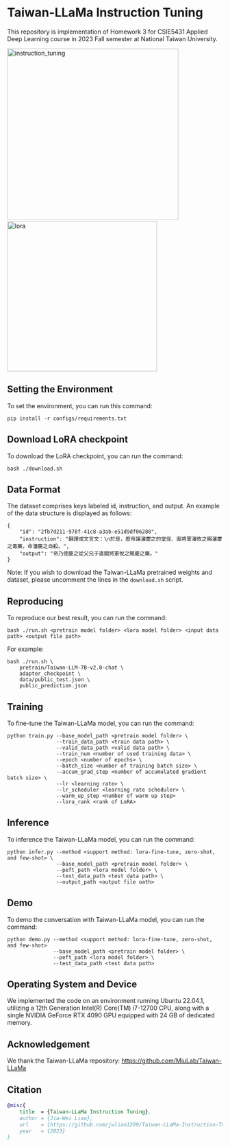 # Taiwan-LLaMa Instruction Tuning

This repository is implementation of Homework 3 for CSIE5431 Applied Deep Learning course in 2023 Fall semester at National Taiwan University.

<img width="400" alt="instruction_tuning" src="https://github.com/jwliao1209/Taiwan-LLaMa-Instruction-Tuning/assets/55970911/68bba37f-8695-4335-b296-960f9e753cd9">
&emsp;
<img width="350" alt="lora" src="https://github.com/jwliao1209/Taiwan-LLaMa-Instruction-Tuning/assets/55970911/6d7cb5db-63db-4767-8897-8f140dfc2ebe">


## Setting the Environment 
To set the environment, you can run this command:
```
pip install -r configs/requirements.txt
```


## Download LoRA checkpoint
To download the LoRA checkpoint, you can run the command:
```
bash ./download.sh
```


## Data Format
The dataset comprises keys labeled id, instruction, and output. An example of the data structure is displayed as follows:

```
{
    "id": "2fb7d211-978f-41c8-a3ab-e51d9df06280",
    "instruction": "翻譯成文言文：\n於是，廢帝讓瀋慶之的堂侄、直將軍瀋攸之賜瀋慶之毒藥，命瀋慶之自殺。",
    "output": "帝乃使慶之從父兄子直閣將軍攸之賜慶之藥。"
}
```
Note: If you wish to download the Taiwan-LLaMa pretrained weights and dataset, please uncomment the lines in the `download.sh` script.


## Reproducing
To reproduce our best result, you can run the command:
```
bash ./run.sh <pretrain model folder> <lora model folder> <input data path> <output file path>
```
For example:
```
bash ./run.sh \
    pretrain/Taiwan-LLM-7B-v2.0-chat \
    adapter_checkpoint \
    data/public_test.json \
    public_prediction.json
```


## Training
To fine-tune the Taiwan-LLaMa model, you can run the command:
```
python train.py --base_model_path <pretrain model folder> \
                --train_data_path <train data path> \
                --valid_data_path <valid data path> \
                --train_num <number of used training data> \
                --epoch <number of epochs> \
                --batch_size <number of training batch size> \
                --accum_grad_step <number of accumulated gradient batch size> \
                --lr <learning rate> \
                --lr_scheduler <learning rate scheduler> \
                --warm_up_step <number of warm up step>
                --lora_rank <rank of LoRA>
```


## Inference
To inference the Taiwan-LLaMa model, you can run the command:
```
python infer.py --method <support method: lora-fine-tune, zero-shot, and few-shot> \
                --base_model_path <pretrain model folder> \
                --peft_path <lora model folder> \
                --test_data_path <test data path> \
                --output_path <output file oath>
```


## Demo
To demo the conversation with Taiwan-LLaMa model, you can run the command:
```
python demo.py --method <support method: lora-fine-tune, zero-shot, and few-shot>
               --base_model_path <pretrain model folder> \
               --peft_path <lora model folder> \
               --test_data_path <test data path>
```


## Operating System and Device
We implemented the code on an environment running Ubuntu 22.04.1, utilizing a 12th Generation Intel(R) Core(TM) i7-12700 CPU, along with a single NVIDIA GeForce RTX 4090 GPU equipped with 24 GB of dedicated memory.


## Acknowledgement
We thank the Taiwan-LLaMa repository: https://github.com/MiuLab/Taiwan-LLaMa


## Citation
```bibtex
@misc{
    title  = {Taiwan-LLaMa Instruction Tuning},
    author = {Jia-Wei Liao},
    url    = {https://github.com/jwliao1209/Taiwan-LLaMa-Instruction-Tuning.git},
    year   = {2023}
}
```
